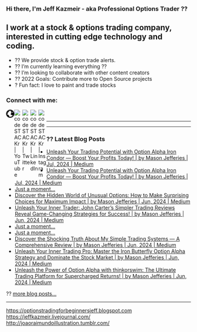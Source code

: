 

<!--
**jeffkazmeir/jeffkazmeir** is a ✨ _special_ ✨ repository because its `README.md` (this file) appears on your GitHub profile.

Here are some ideas to get you started:

- 🔭 I’m currently working on ...
- 🌱 I’m currently learning ...
- 👯 I’m looking to collaborate on ...
- 🤔 I’m looking for help with ...
- 💬 Ask me about ...
- 📫 How to reach me: ...
- 😄 Pronouns: ...
- ⚡ Fun fact: ...
-->
### Hi there, I'm Jeff Kazmeir - aka Professional Options Trader ??
## I work at a stock & options trading company, interested in cutting edge technology and coding.

- ?? We provide stock & option trade alerts.
- ?? I’m currently learning everything ??
- ?? I’m looking to collaborate with other content creators
- ?? 2022 Goals: Contribute more to Open Source projects
- ? Fun fact: I love to paint and trade stocks


### Connect with me:

[<img align="left" alt="codeSTACKr.com" width="22px" src="https://raw.githubusercontent.com/iconic/open-iconic/master/svg/globe.svg" />][website]
[<img align="left" alt="codeSTACKr | YouTube" width="22px" src="https://cdn.jsdelivr.net/npm/simple-icons@v3/icons/youtube.svg" />][youtube]
[<img align="left" alt="codeSTACKr | Twitter" width="22px" src="https://cdn.jsdelivr.net/npm/simple-icons@v3/icons/twitter.svg" />][twitter]
[<img align="left" alt="codeSTACKr | LinkedIn" width="22px" src="https://cdn.jsdelivr.net/npm/simple-icons@v3/icons/linkedin.svg" />][linkedin]
[<img align="left" alt="codeSTACKr | Instagram" width="22px" src="https://cdn.jsdelivr.net/npm/simple-icons@v3/icons/instagram.svg" />][instagram]

<br />

---

---

### ?? Latest Blog Posts

<!-- BLOG-POST-LIST:START -->
- [Unleash Your Trading Potential with Option Alpha Iron Condor — Boost Your Profits Today! | by Mason Jefferies | Jul, 2024 | Medium](https://tradingoptionsforbeginners.medium.com/unleash-your-trading-potential-with-option-alpha-iron-condor-boost-your-profits-today-820bc49e7a60?source=ifttt--------------3)
- [Unleash Your Trading Potential with Option Alpha Iron Condor — Boost Your Profits Today! | by Mason Jefferies | Jul, 2024 | Medium](https://tradingoptionsforbeginners.medium.com/unleash-your-trading-potential-with-option-alpha-iron-condor-boost-your-profits-today-41dbfdc4e80b?source=ifttt--------------3)
- [Just a moment...](https://medium.com/@tradingoptionsforbeginners/unlock-the-secrets-of-forex-trading-a-comprehensive-review-of-the-basics-explained-in-simple-terms-5e5270e333bb?source=ifttt--------------3)
- [Discover the Hidden World of Unusual Options: How to Make Surprising Choices for Maximum Impact | by Mason Jefferies | Jun, 2024 | Medium](https://tradingoptionsforbeginners.medium.com/discover-the-hidden-world-of-unusual-options-how-to-make-surprising-choices-for-maximum-impact-5d2d80f9324b?source=ifttt--------------3)
- [Unleash Your Inner Trader: John Carter’s Simpler Trading Reviews Reveal Game-Changing Strategies for Success! | by Mason Jefferies | Jun, 2024 | Medium](https://tradingoptionsforbeginners.medium.com/unleash-your-inner-trader-john-carters-simpler-trading-reviews-reveal-game-changing-strategies-c5c9159dde32?source=ifttt--------------3)
- [Just a moment...](https://medium.com/@tradingoptionsforbeginners/discover-the-ultimate-game-changing-strategy-unveiling-the-best-auto-trade-option-advisory-d96d86723863?source=ifttt--------------3)
- [Just a moment...](https://medium.com/@tradingoptionsforbeginners/unlock-your-wealth-potential-with-the-best-nifty-option-advisory-services-your-ticket-to-financial-10bb272cd8de?source=ifttt--------------3)
- [Discover the Shocking Truth About My Simple Trading Systems — A Comprehensive Review | by Mason Jefferies | Jun, 2024 | Medium](https://tradingoptionsforbeginners.medium.com/discover-the-shocking-truth-about-my-simple-trading-systems-a-comprehensive-review-b79cb46fe001?source=ifttt--------------3)
- [Unleash Your Inner Trading Pro: Master the Iron Butterfly Option Alpha Strategy and Dominate the Stock Market | by Mason Jefferies | Jun, 2024 | Medium](https://tradingoptionsforbeginners.medium.com/unleash-your-inner-trading-pro-master-the-iron-butterfly-option-alpha-strategy-and-dominate-the-9e4eb65cceaa?source=ifttt--------------3)
- [Unleash the Power of Option Alpha with thinkorswim: The Ultimate Trading Platform for Supercharged Returns! | by Mason Jefferies | Jun, 2024 | Medium](https://tradingoptionsforbeginners.medium.com/unleash-the-power-of-option-alpha-with-thinkorswim-the-ultimate-trading-platform-for-supercharged-6110cbc5b920?source=ifttt--------------3)
<!-- BLOG-POST-LIST:END -->

?? [more blog posts...](https://theministerofcapitalism.com/blog/)

---


[website]: https://kingtradingsystems.com/blog/
[twitter]: https://twitter.com/optionstradejef
[youtube]: https://www.youtube.com/channel/UCEo82TuA0YdbXyO2oPecIHQ
[instagram]: https://tradingoptionsforbeginners.medium.com
[linkedin]: https://ca.linkedin.com/in/theministerofcapitalism
 https://optionstradingforbeginnersjeff.blogspot.com
 https://jeffkazmeir.livejournal.com/
 http://joaoraimundoillustration.tumblr.com/




